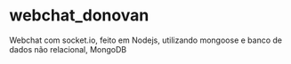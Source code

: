 # webchat_donovan
Webchat com socket.io, feito em Nodejs, utilizando mongoose e banco de dados não relacional, MongoDB
